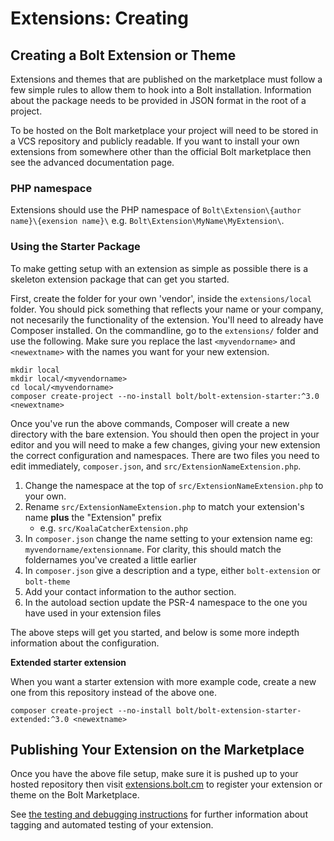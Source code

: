 Extensions: Creating
=========================

## Creating a Bolt Extension or Theme

Extensions and themes that are published on the marketplace must follow a few
simple rules to allow them to hook into a Bolt installation. Information about
the package needs to be provided in JSON format in the root of a project.

To be hosted on the Bolt marketplace your project will need to be stored in a
VCS repository and publicly readable. If you want to install your own extensions
from somewhere other than the official Bolt marketplace then see the advanced
documentation page.

### PHP namespace

Extensions should use the PHP namespace of `Bolt\Extension\{author name}\{exension name}\`
e.g. `Bolt\Extension\MyName\MyExtension\`.

### Using the Starter Package

To make getting setup with an extension as simple as possible there is a
skeleton extension package that can get you started.

First, create the folder for your own 'vendor', inside the `extensions/local`
folder. You should pick something that reflects your name or your company, not
necesarily the functionality of the extension. You'll need to already have
Composer installed. On the commandline, go to the `extensions/` folder and use
the following. Make sure you replace the last `<myvendorname>` and
`<newextname>` with the names you want for your new extension.

```
mkdir local
mkdir local/<myvendorname>
cd local/<myvendorname>
composer create-project --no-install bolt/bolt-extension-starter:^3.0 <newextname>
```

Once you've run the above commands, Composer will create a new directory with
the bare extension. You should then open the project in your editor and you will
need to make a few changes, giving your new extension the correct configuration
and namespaces. There are two files you need to edit immediately, `composer.json`,
and `src/ExtensionNameExtension.php`.

 1. Change the namespace at the top of `src/ExtensionNameExtension.php` to your
    own.
 2. Rename `src/ExtensionNameExtension.php` to match your extension's name **plus** the "Extension" prefix
	 * e.g. `src/KoalaCatcherExtension.php` 
 3. In `composer.json` change the name setting to your extension name eg:
    `myvendorname/extensionname`. For clarity, this should match the foldernames
    you've created a little earlier
 4. In `composer.json` give a description and a type, either `bolt-extension` or
    `bolt-theme`
 5. Add your contact information to the author section.
 7. In the autoload section update the PSR-4 namespace to the one you have used
    in your extension files

The above steps will get you started, and below is some more indepth information
about the configuration.

**Extended starter extension**

When you want a starter extension with more example code, create a new one from this repository instead of the above one.

```
composer create-project --no-install bolt/bolt-extension-starter-extended:^3.0 <newextname>
```


## Publishing Your Extension on the Marketplace

Once you have the above file setup, make sure it is pushed up to your hosted
repository then visit [extensions.bolt.cm](http://extensions.bolt.cm) to
register your extension or theme on the Bolt Marketplace.

See [the testing and debugging instructions](/extensions/testing) for
further information about tagging and automated testing of your extension.
